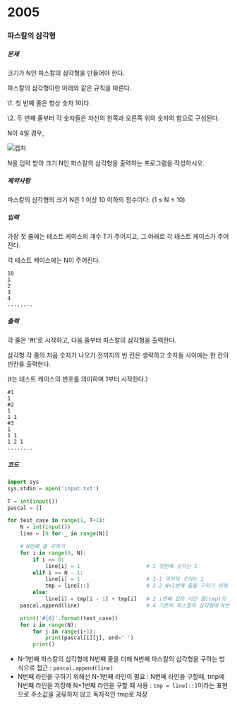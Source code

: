 # 2005

### 파스칼의 삼각형

##### 문제

크기가 N인 파스칼의 삼각형을 만들어야 한다.

파스칼의 삼각형이란 아래와 같은 규칙을 따른다.

\1. 첫 번째 줄은 항상 숫자 1이다.

\2. 두 번째 줄부터 각 숫자들은 자신의 왼쪽과 오른쪽 위의 숫자의 합으로 구성된다.

N이 4일 경우,


![캡처](https://user-images.githubusercontent.com/43433485/130353881-06dd1a71-101a-4935-9b67-5b1fd559df7c.PNG)


N을 입력 받아 크기 N인 파스칼의 삼각형을 출력하는 프로그램을 작성하시오.



##### 제약사항

파스칼의 삼각형의 크기 N은 1 이상 10 이하의 정수이다. (1 ≤ N ≤ 10)



##### 입력

가장 첫 줄에는 테스트 케이스의 개수 T가 주어지고, 그 아래로 각 테스트 케이스가 주어진다.

각 테스트 케이스에는 N이 주어진다.

```
10
1
2
3
4
........
```



##### 출력

각 줄은 '#t'로 시작하고, 다음 줄부터 파스칼의 삼각형을 출력한다.

삼각형 각 줄의 처음 숫자가 나오기 전까지의 빈 칸은 생략하고 숫자들 사이에는 한 칸의 빈칸을 출력한다.

(t는 테스트 케이스의 번호를 의미하며 1부터 시작한다.)

```
#1
1 
#2
1 
1 1 
#3
1 
1 1 
1 2 1 
........
```



##### 코드

```python
import sys
sys.stdin = open('input.txt')

T = int(input())
pascal = []	

for test_case in range(1, T+1):
    N = int(input())
    line = [0 for _ in range(N)]			

    # N번째 줄 구하기
    for i in range(0, N):
        if i == 0:
            line[i] = 1                     # 1 첫번째 숫자는 1
        elif i == N - 1:
            line[i] = 1                     # 3-1 마지막 숫자는 1
            tmp = line[::]                  # 3-2 N+1번째 줄을 구하기 위해 tmp에 line을 저장
        else:
            line[i] = tmp[i - 1] + tmp[i]   # 2 i번째 값은 이전 줄(tmp)의 i-1 값 + i 값
    pascal.append(line)                     # 4 기존의 파스칼의 삼각형에 N번째 줄 추가

    print('#{0}'.format(test_case))
    for i in range(N):
        for j in range(i+1):
            print(pascal[i][j], end=' ')
        print()
```

- N-1번째 파스칼의 삼각형에 N번째 줄을 더해 N번째 파스칼의 삼각형을 구하는 방식으로 접근
  : `pascal.append(line)`
- N번째 라인을 구하기 위해선 N-1번째 라인이 필요
  : N번째 라인을 구할때, tmp에 N번째 라인을 저장해 N+1번째 라인을 구할 때 사용
  : `tmp = line[::]`이라는 표현으로 주소값을 공유하지 않고 독자적인 tmp로 저장